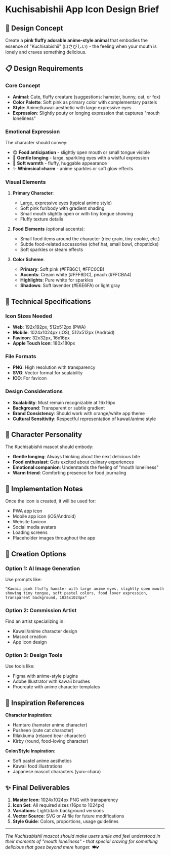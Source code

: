 # Kuchisabishii App Icon Design Brief

## 🎨 Design Concept

Create a **pink fluffy adorable anime-style animal** that embodies the essence of "Kuchisabishii" (口さびしい) - the feeling when your mouth is lonely and craves something delicious.

## 📋 Design Requirements

### Core Concept
- **Animal**: Cute, fluffy creature (suggestions: hamster, bunny, cat, or fox)
- **Color Palette**: Soft pink as primary color with complementary pastels
- **Style**: Anime/kawaii aesthetic with large expressive eyes
- **Expression**: Slightly pouty or longing expression that captures "mouth loneliness"

### Emotional Expression
The character should convey:
- 😋 **Food anticipation** - slightly open mouth or small tongue visible
- 🥺 **Gentle longing** - large, sparkling eyes with a wistful expression  
- 🌸 **Soft warmth** - fluffy, huggable appearance
- ✨ **Whimsical charm** - anime sparkles or soft glow effects

### Visual Elements
1. **Primary Character**: 
   - Large, expressive eyes (typical anime style)
   - Soft pink fur/body with gradient shading
   - Small mouth slightly open or with tiny tongue showing
   - Fluffy texture details
   
2. **Food Elements** (optional accents):
   - Small food items around the character (rice grain, tiny cookie, etc.)
   - Subtle food-related accessories (chef hat, small bowl, chopsticks)
   - Soft sparkles or steam effects

3. **Color Scheme**:
   - **Primary**: Soft pink (#FFB6C1, #FFC0CB)
   - **Accents**: Cream white (#FFF8DC), peach (#FFCBA4)
   - **Highlights**: Pure white for sparkles
   - **Shadows**: Soft lavender (#E6E6FA) or light gray

## 📐 Technical Specifications

### Icon Sizes Needed
- **Web**: 192x192px, 512x512px (PWA)
- **Mobile**: 1024x1024px (iOS), 512x512px (Android)
- **Favicon**: 32x32px, 16x16px
- **Apple Touch Icon**: 180x180px

### File Formats
- **PNG**: High resolution with transparency
- **SVG**: Vector format for scalability
- **ICO**: For favicon

### Design Considerations
- **Scalability**: Must remain recognizable at 16x16px
- **Background**: Transparent or subtle gradient
- **Brand Consistency**: Should work with orange/white app theme
- **Cultural Sensitivity**: Respectful representation of kawaii/anime style

## 🎯 Character Personality

The Kuchisabishii mascot should embody:
- **Gentle longing**: Always thinking about the next delicious bite
- **Food enthusiast**: Gets excited about culinary experiences
- **Emotional companion**: Understands the feeling of "mouth loneliness"
- **Warm friend**: Comforting presence for food journaling

## 📝 Implementation Notes

Once the icon is created, it will be used for:
- PWA app icon
- Mobile app icon (iOS/Android)
- Website favicon
- Social media avatars
- Loading screens
- Placeholder images throughout the app

## 🎨 Creation Options

### Option 1: AI Image Generation
Use prompts like:
```
"Kawaii pink fluffy hamster with large anime eyes, slightly open mouth showing tiny tongue, soft pastel colors, food lover expression, transparent background, 1024x1024px"
```

### Option 2: Commission Artist
Find an artist specializing in:
- Kawaii/anime character design
- Mascot creation
- App icon design

### Option 3: Design Tools
Use tools like:
- Figma with anime-style plugins
- Adobe Illustrator with kawaii brushes
- Procreate with anime character templates

## 🌟 Inspiration References

**Character Inspiration**:
- Hamtaro (hamster anime character)
- Pusheen (cute cat character)  
- Rilakkuma (relaxed bear character)
- Kirby (round, food-loving character)

**Color/Style Inspiration**:
- Soft pastel anime aesthetics
- Kawaii food illustrations
- Japanese mascot characters (yuru-chara)

## ✨ Final Deliverables

1. **Master Icon**: 1024x1024px PNG with transparency
2. **Icon Set**: All required sizes (16px to 1024px)
3. **Variations**: Light/dark background versions
4. **Vector Source**: SVG or AI file for future modifications
5. **Style Guide**: Colors, proportions, usage guidelines

---

*The Kuchisabishii mascot should make users smile and feel understood in their moments of "mouth loneliness" - that special craving for something delicious that goes beyond mere hunger.* 🍽️💕
